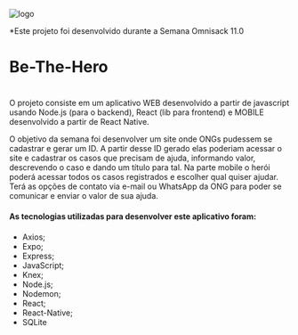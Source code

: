 ![logo](https://user-images.githubusercontent.com/38120642/78416626-739d7d00-7600-11ea-8dcd-9d2fddce0eff.png)


*Este projeto foi desenvolvido durante a Semana Omnisack 11.0

# Be-The-Hero <h1>

O projeto consiste em um aplicativo WEB desenvolvido a partir de javascript usando Node.js (para o backend), React (lib para frontend)
e MOBILE desenvolvido a partir de React Native.

O objetivo da semana foi desenvolver um site onde ONGs pudessem se cadastrar e gerar um ID. 
A partir desse ID gerado elas poderiam acessar o site e cadastrar os casos que precisam de ajuda, informando valor, descrevendo o caso e dando um título para tal.
Na parte mobile o herói poderá acessar todos os casos registrados e escolher qual quiser ajudar.
Terá as opções de contato via e-mail ou WhatsApp da ONG para poder se comunicar e enviar o valor de sua ajuda.

#### As tecnologias utilizadas para desenvolver este aplicativo foram: <h4>

* Axios;
* Expo;
* Express;
* JavaScript;
* Knex;
* Node.js;
* Nodemon;
* React;
* React-Native;
* SQLite
